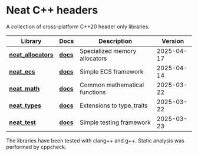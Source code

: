 # Neat C++ headers

A collection of cross-platform C++20 header only libraries.

| Library                                    | Docs                                | Description                   | Version    |
| ------------------------------------------ | ----------------------------------- | ----------------------------- | ---------- |
| **[neat_allocators](neat_allocators.hpp)** | **[docs](docs/neat_allocators.md)** | Specialized memory allocators | 2025-04-17 |
| **[neat_ecs](neat_ecs.hpp)**               | **[docs](docs/neat_ecs.md)**        | Simple ECS framework          | 2025-04-14 |
| **[neat_math](neat_math.hpp)**             | **[docs](docs/neat_math.md)**       | Common mathematical functions | 2025-03-22 |
| **[neat_types](neat_types.hpp)**           | **[docs](docs/neat_types.md)**      | Extensions to type_traits     | 2025-03-22 |
| **[neat_test](neat_test.hpp)**             | **[docs](docs/neat_test.md)**       | Simple testing framework      | 2025-03-23 |

The libraries have been tested with clang++ and g++. Static analysis was performed by cppcheck.